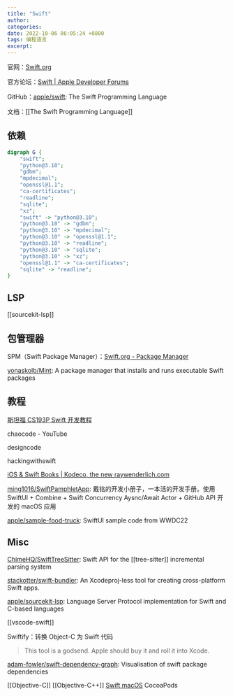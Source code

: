 ```yaml
---
title: "Swift"
author:
categories:
date: 2022-10-06 06:05:24 +0800
tags: 编程语言
excerpt:
---
```




官网：[Swift.org](https://www.swift.org/)

官方论坛：[Swift | Apple Developer Forums](https://developer.apple.com/forums/tags/swift)

GitHub：[apple/swift](https://github.com/apple/swift): The Swift Programming Language

文档：[[The Swift Programming Language]]

## 依赖

```dot
digraph G {
    "swift";
    "python@3.10";
    "gdbm";
    "mpdecimal";
    "openssl@1.1";
    "ca-certificates";
    "readline";
    "sqlite";
    "xz";
    "swift" -> "python@3.10";
    "python@3.10" -> "gdbm";
    "python@3.10" -> "mpdecimal";
    "python@3.10" -> "openssl@1.1";
    "python@3.10" -> "readline";
    "python@3.10" -> "sqlite";
    "python@3.10" -> "xz";
    "openssl@1.1" -> "ca-certificates";
    "sqlite" -> "readline";
}
```


## LSP

[[sourcekit-lsp]]

## 包管理器

SPM（Swift Package Manager）：[Swift.org - Package Manager](https://www.swift.org/package-manager/)

[yonaskolb/Mint](https://github.com/yonaskolb/Mint): A package manager that installs and runs executable Swift packages

## 教程

[斯坦福 CS193P Swift 开发教程](https://cs193p.sites.stanford.edu/)

chaocode - YouTube

designcode

hackingwithswift

[iOS & Swift Books | Kodeco, the new raywenderlich.com](https://www.kodeco.com/ios/books)

[ming1016/SwiftPamphletApp](https://github.com/ming1016/SwiftPamphletApp): 戴铭的开发小册子，一本活的开发手册。使用 SwiftUI + Combine + Swift Concurrency Aysnc/Await Actor + GitHub API 开发的 macOS 应用

[apple/sample-food-truck](https://github.com/apple/sample-food-truck): SwiftUI sample code from WWDC22



## Misc

[ChimeHQ/SwiftTreeSitter](https://github.com/ChimeHQ/SwiftTreeSitter): Swift API for the [[tree-sitter]] incremental parsing system

[stackotter/swift-bundler](https://github.com/stackotter/swift-bundler): An Xcodeproj-less tool for creating cross-platform Swift apps.

[apple/sourcekit-lsp](https://github.com/apple/sourcekit-lsp): Language Server Protocol implementation for Swift and C-based languages

[[vscode-swift]]


Swiftify：转换 Object-C 为 Swift 代码

> This tool is a godsend. Apple should buy it and roll it into Xcode.

[adam-fowler/swift-dependency-graph](https://github.com/adam-fowler/swift-dependency-graph): Visualisation of swift package dependencies

[[Objective-C]]
[[Objective-C++]]
[Swift macOS](https://gavinw.me/swift-macos/)
CocoaPods





